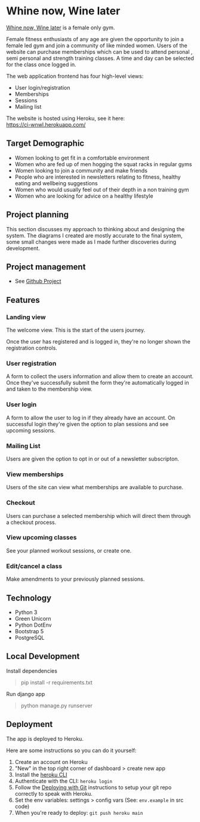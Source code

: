 # Whine now, Wine later

[Whine now, Wine later](https://ci-wnwl.herokuapp.com/) is a female only gym.

Female fitness enthusiasts of any age are given the opportunity to join a female led gym and join a community of like minded women. Users of the website can purchase memberships which can be used to attend personal , semi personal and strength training classes. A time and day can be selected for the class once logged in. 

The web application frontend has four high-level views:
- User login/registration
- Memberships
- Sessions
- Mailing list

The website is hosted using Heroku, see it here:  
https://ci-wnwl.herokuapp.com/

## Target Demographic
- Women looking to get fit in a comfortable environment 
- Women who are fed up of men hogging the squat racks in regular gyms
- Women looking to join a community and make friends
- People who are interested in newsletters relating to fitness, healthy eating and wellbeing suggestions
- Women who would usually feel out of their depth in a non training gym
- Women who are looking for advice on a healthy lifestyle

## Project planning
This section discusses my approach to thinking about and designing the system. The diagrams I created are mostly accurate to the final system, some small changes were made as I made further discoveries during development.

## Project management
- See [Github Project](https://github.com/GeorgieGray?tab=projects)

## Features
### Landing view
The welcome view. This is the start of the users journey.

Once the user has registered and is logged in, they're no longer shown the registration controls.

### User registration
A form to collect the users information and allow them to create an account. Once they've successfully submit the form they're automatically logged in and taken to the membership view.

### User login
A form to allow the user to log in if they already have an account. On successful login they're given the option to plan sessions and see upcoming sessions. 

### Mailing List
Users are given the option to opt in or out of a newsletter subscripton. 

### View memberships
Users of the site can view what memberships are available to purchase.

### Checkout
Users can purchase a selected membership which will direct them through a checkout process. 

### View upcoming classes
See your planned workout sessions, or create one.

### Edit/cancel a class
Make amendments to your previously planned sessions.

## Technology

- Python 3
- Green Unicorn
- Python DotEnv
- Bootstrap 5
- PostgreSQL

## Local Development

Install dependencies
> pip install -r requirements.txt

Run django app
> python manage.py runserver

## Deployment
The app is deployed to Heroku.

Here are some instructions so you can do it yourself:
1. Create an account on Heroku
2. "New" in the top right corner of dashboard > create new app
3. Install the [heroku CLI](https://devcenter.heroku.com/articles/heroku-cli)
4. Authenticate with the CLI: `heroku login`
5. Follow the [Deploying with Git](https://devcenter.heroku.com/articles/git) instructions to setup your git repo correctly to speak with Heroku.
6. Set the env variables: settings > config vars (See: `env.example` in src code)
6. When you're ready to deploy: `git push heroku main`